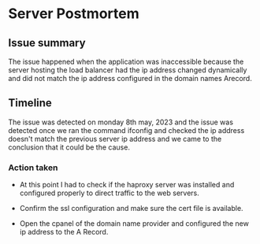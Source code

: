 <h1>Server Postmortem</h1>
<h2>Issue summary</h2>
<p>The issue happened when the application was inaccessible because the server hosting the load balancer had the ip address changed dynamically and did not match the ip address configured in the domain names Arecord.</p>
<h2>Timeline</h2>
<p>The issue was detected on monday 8th may, 2023 and the issue was detected once we ran the command ifconfig and checked the ip address doesn't match the previous server ip address and we came to the conclusion that it could be the cause.
</p>
<h3>Action taken </h3>
<ul>
    <li><p>At this point I had to check if the haproxy server was installed and configured properly to direct traffic to the web servers.
    </p></li>
     <li><p>Confirm the ssl configuration and make sure the cert file is available.
    </p></li>
     <li><p>Open the cpanel of the domain name provider  and configured the new ip address to the A Record.
    </p></li>
</ul>
<h2></h2>